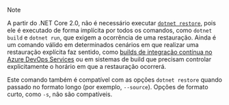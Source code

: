> [!NOTE]
> A partir do .NET Core 2.0, não é necessário executar [`dotnet restore`](~/docs/core/tools/dotnet-restore.md), pois ele é executado de forma implícita por todos os comandos, como `dotnet build` e `dotnet run`, que exigem a ocorrência de uma restauração. Ainda é um comando válido em determinados cenários em que realizar uma restauração explícita faz sentido, como [builds de integração contínua no Azure DevOps Services](/azure/devops/build-release/apps/aspnet/build-aspnet-core) ou em sistemas de build que precisam controlar explicitamente o horário em que a restauração ocorrerá.
>
> Este comando também é compatível com as opções `dotnet restore` quando passado no formato longo (por exemplo, `--source`). Opções de formato curto, como `-s`, não são compatíveis.